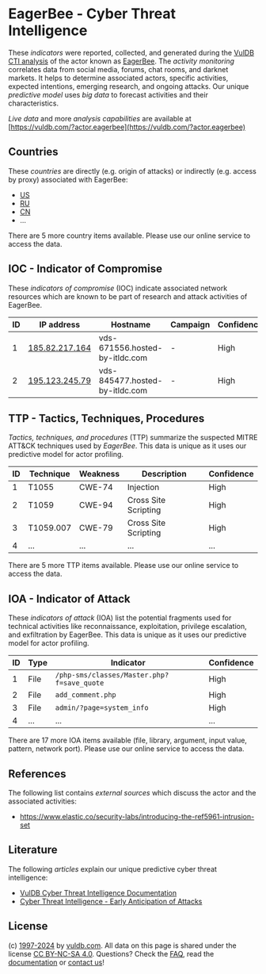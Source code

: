 # EagerBee - Cyber Threat Intelligence

These _indicators_ were reported, collected, and generated during the [VulDB CTI analysis](https://vuldb.com/?kb.cti) of the actor known as [EagerBee](https://vuldb.com/?actor.eagerbee). The _activity monitoring_ correlates data from social media, forums, chat rooms, and darknet markets. It helps to determine associated actors, specific activities, expected intentions, emerging research, and ongoing attacks. Our unique _predictive model_ uses _big data_ to forecast activities and their characteristics.

_Live data_ and more _analysis capabilities_ are available at [https://vuldb.com/?actor.eagerbee](https://vuldb.com/?actor.eagerbee)

## Countries

These _countries_ are directly (e.g. origin of attacks) or indirectly (e.g. access by proxy) associated with EagerBee:

* [US](https://vuldb.com/?country.us)
* [RU](https://vuldb.com/?country.ru)
* [CN](https://vuldb.com/?country.cn)
* ...

There are 5 more country items available. Please use our online service to access the data.

## IOC - Indicator of Compromise

These _indicators of compromise_ (IOC) indicate associated network resources which are known to be part of research and attack activities of EagerBee.

ID | IP address | Hostname | Campaign | Confidence
-- | ---------- | -------- | -------- | ----------
1 | [185.82.217.164](https://vuldb.com/?ip.185.82.217.164) | vds-671556.hosted-by-itldc.com | - | High
2 | [195.123.245.79](https://vuldb.com/?ip.195.123.245.79) | vds-845477.hosted-by-itldc.com | - | High

## TTP - Tactics, Techniques, Procedures

_Tactics, techniques, and procedures_ (TTP) summarize the suspected MITRE ATT&CK techniques used by _EagerBee_. This data is unique as it uses our predictive model for actor profiling.

ID | Technique | Weakness | Description | Confidence
-- | --------- | -------- | ----------- | ----------
1 | T1055 | CWE-74 | Injection | High
2 | T1059 | CWE-94 | Cross Site Scripting | High
3 | T1059.007 | CWE-79 | Cross Site Scripting | High
4 | ... | ... | ... | ...

There are 5 more TTP items available. Please use our online service to access the data.

## IOA - Indicator of Attack

These _indicators of attack_ (IOA) list the potential fragments used for technical activities like reconnaissance, exploitation, privilege escalation, and exfiltration by EagerBee. This data is unique as it uses our predictive model for actor profiling.

ID | Type | Indicator | Confidence
-- | ---- | --------- | ----------
1 | File | `/php-sms/classes/Master.php?f=save_quote` | High
2 | File | `add_comment.php` | High
3 | File | `admin/?page=system_info` | High
4 | ... | ... | ...

There are 17 more IOA items available (file, library, argument, input value, pattern, network port). Please use our online service to access the data.

## References

The following list contains _external sources_ which discuss the actor and the associated activities:

* https://www.elastic.co/security-labs/introducing-the-ref5961-intrusion-set

## Literature

The following _articles_ explain our unique predictive cyber threat intelligence:

* [VulDB Cyber Threat Intelligence Documentation](https://vuldb.com/?kb.cti)
* [Cyber Threat Intelligence - Early Anticipation of Attacks](https://www.scip.ch/en/?labs.20201022)

## License

(c) [1997-2024](https://vuldb.com/?kb.changelog) by [vuldb.com](https://vuldb.com/?kb.about). All data on this page is shared under the license [CC BY-NC-SA 4.0](https://creativecommons.org/licenses/by-nc-sa/4.0/). Questions? Check the [FAQ](https://vuldb.com/?kb.faq), read the [documentation](https://vuldb.com/?kb) or [contact us](https://vuldb.com/?contact)!
